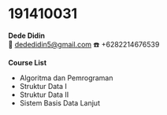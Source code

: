 # 191410031
**Dede Didin**  
:e-mail: dededidin5@gmail.com 
:telephone: +6282214676539 
  
**Course List**  
- Algoritma dan Pemrograman  
- Struktur Data I  
- Struktur Data II  
- Sistem Basis Data Lanjut  
